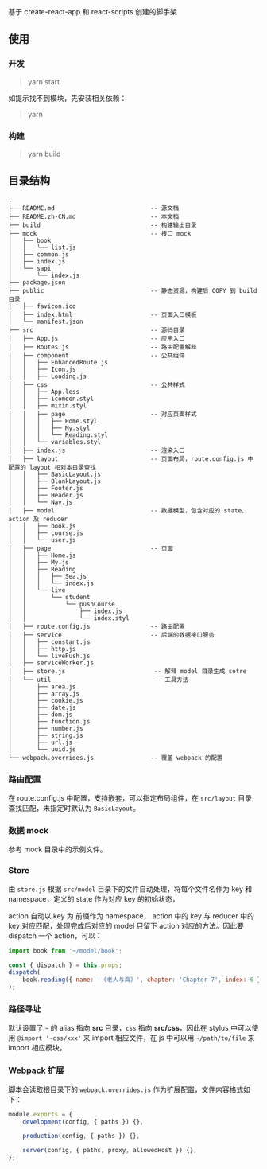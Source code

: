 基于 create-react-app 和 react-scripts 创建的脚手架

## 使用

### 开发

> yarn start

如提示找不到模块，先安装相关依赖：

> yarn

### 构建

> yarn build

## 目录结构

```
.
├── README.md                           -- 源文档
├── README.zh-CN.md                     -- 本文档
├── build                               -- 构建输出目录
├── mock                                -- 接口 mock
│   ├── book
│   │   └── list.js
│   ├── common.js
│   ├── index.js
│   └── sapi
│       └── index.js
├── package.json
├── public                              -- 静态资源，构建后 COPY 到 build 目录
│   ├── favicon.ico
│   ├── index.html                      -- 页面入口模板
│   └── manifest.json
├── src                                 -- 源码目录
│   ├── App.js                          -- 应用入口
│   ├── Routes.js                       -- 路由配置解释
│   ├── component                       -- 公共组件
│   │   ├── EnhancedRoute.js
│   │   ├── Icon.js
│   │   ├── Loading.js
│   ├── css                             -- 公共样式
│   │   ├── App.less
│   │   ├── icomoon.styl
│   │   ├── mixin.styl
│   │   ├── page                        -- 对应页面样式
│   │   │   ├── Home.styl
│   │   │   ├── My.styl
│   │   │   └── Reading.styl
│   │   └── variables.styl
│   ├── index.js                        -- 渲染入口
│   ├── layout                          -- 页面布局，route.config.js 中配置的 layout 相对本目录查找
│   │   ├── BasicLayout.js
│   │   ├── BlankLayout.js
│   │   ├── Footer.js
│   │   ├── Header.js
│   │   └── Nav.js
│   ├── model                           -- 数据模型，包含对应的 state、action 及 reducer
│   │   ├── book.js
│   │   ├── course.js
│   │   └── user.js
│   ├── page                            -- 页面
│   │   ├── Home.js
│   │   ├── My.js
│   │   ├── Reading
│   │   │   ├── Sea.js
│   │   │   └── index.js
│   │   └── live
│   │       └── student
│   │           └── pushCourse
│   │               ├── index.js
│   │               └── index.styl
│   ├── route.config.js                 -- 路由配置
│   ├── service                         -- 后端的数据接口服务
│   │   ├── constant.js
│   │   ├── http.js
│   │   └── livePush.js
│   ├── serviceWorker.js
│   ├── store.js                         -- 解释 model 目录生成 sotre
│   └── util                             -- 工具方法
│       ├── area.js
│       ├── array.js
│       ├── cookie.js
│       ├── date.js
│       ├── dom.js
│       ├── function.js
│       ├── number.js
│       ├── string.js
│       ├── url.js
│       └── uuid.js
└── webpack.overrides.js                -- 覆盖 webpack 的配置
```

### 路由配置

在 route.config.js 中配置，支持嵌套，可以指定布局组件，在 `src/layout` 目录查找匹配，未指定时默认为 `BasicLayout`。

### 数据 mock

参考 mock 目录中的示例文件。

### Store

由 `store.js` 根据 `src/model` 目录下的文件自动处理，将每个文件名作为 key 和 namespace，定义的 state 作为对应 key 的初始状态，

action 自动以 key 为 前缀作为 namespace， action 中的 key 与 reducer 中的 key 对应匹配，处理完成后对应的 model 只留下 action 对应的方法。因此要 dispatch 一个 action，可以：

```js
import book from '~/model/book';

const { dispatch } = this.props;
dispatch(
    book.reading({ name: '《老人与海》', chapter: 'Chapter 7', index: 6 })
);
```

### 路径寻址

默认设置了 `~` 的 alias 指向 **src** 目录，`css` 指向 **src/css**，因此在 stylus 中可以使用 `@import '~css/xxx'` 来 import 相应文件，在 js 中可以用 `~/path/to/file` 来 import 相应模块。

### Webpack 扩展

脚本会读取根目录下的 `webpack.overrides.js` 作为扩展配置，文件内容格式如下：

```js
module.exports = {
    development(config, { paths }) {},

    production(config, { paths }) {},

    server(config, { paths, proxy, allowedHost }) {},
};
```
